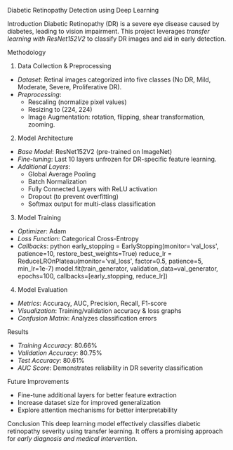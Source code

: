 Diabetic Retinopathy Detection using Deep Learning

Introduction
Diabetic Retinopathy (DR) is a severe eye disease caused by diabetes, leading to vision impairment. This project leverages *transfer learning with ResNet152V2* to classify DR images and aid in early detection.

Methodology
1. Data Collection & Preprocessing
- *Dataset*: Retinal images categorized into five classes (No DR, Mild, Moderate, Severe, Proliferative DR).
- *Preprocessing*:
  - Rescaling (normalize pixel values)
  - Resizing to (224, 224)
  - Image Augmentation: rotation, flipping, shear transformation, zooming.

2. Model Architecture
- *Base Model*: ResNet152V2 (pre-trained on ImageNet)
- *Fine-tuning*: Last 10 layers unfrozen for DR-specific feature learning.
- *Additional Layers*:
  - Global Average Pooling
  - Batch Normalization
  - Fully Connected Layers with ReLU activation
  - Dropout (to prevent overfitting)
  - Softmax output for multi-class classification

3. Model Training
- *Optimizer*: Adam
- *Loss Function*: Categorical Cross-Entropy
- *Callbacks*:
  python
  early_stopping = EarlyStopping(monitor='val_loss', patience=10, restore_best_weights=True)
  reduce_lr = ReduceLROnPlateau(monitor='val_loss', factor=0.5, patience=5, min_lr=1e-7)
  model.fit(train_generator, validation_data=val_generator, epochs=100, callbacks=[early_stopping, reduce_lr])
  

 4. Model Evaluation
- *Metrics*: Accuracy, AUC, Precision, Recall, F1-score
- *Visualization*: Training/validation accuracy & loss graphs
- *Confusion Matrix*: Analyzes classification errors

Results
- *Training Accuracy*: 80.66%
- *Validation Accuracy*: 80.75%
- *Test Accuracy*: 80.61%
- *AUC Score*: Demonstrates reliability in DR severity classification

Future Improvements
- Fine-tune additional layers for better feature extraction
- Increase dataset size for improved generalization
- Explore attention mechanisms for better interpretability

Conclusion
This deep learning model effectively classifies diabetic retinopathy severity using transfer learning. It offers a promising approach for *early diagnosis and medical intervention*.


